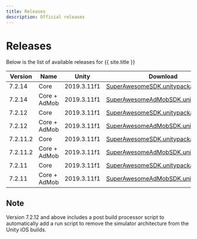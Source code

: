 ```yaml
---
title: Releases
description: Official releases
---
```


# Releases

Below is the list of available releases for {{ site.title }}

| Version | Name | Unity | Download |
|---------|--------|------|------|
|7.2.14|Core|2019.3.11f1|[SuperAwesomeSDK.unitypackage](https://github.com/SuperAwesomeLTD/sa-unity-sdk/releases/download/7.2.14/SuperAwesomeSDK-7.2.14.Unity.full.unitypackage)|
|7.2.14|Core + AdMob|2019.3.11f1|  [SuperAwesomeAdMobSDK.unitypackage](https://github.com/SuperAwesomeLTD/sa-unity-sdk/releases/download/7.2.14/SuperAwesomeAdMobSDK-7.2.14.Unity.full.unitypackage)|
|7.2.12|Core|2019.3.11f1|[SuperAwesomeSDK.unitypackage](https://github.com/SuperAwesomeLTD/sa-unity-sdk/releases/download/7.2.12/SuperAwesomeSDK-7.2.12.Unity.full.unitypackage)|
|7.2.12|Core + AdMob|2019.3.11f1|  [SuperAwesomeAdMobSDK.unitypackage](https://github.com/SuperAwesomeLTD/sa-unity-sdk/releases/download/7.2.12/SuperAwesomeAdMobSDK-7.2.12.Unity.full.unitypackage)|
|7.2.11.2|Core|2019.3.11f1|[SuperAwesomeSDK.unitypackage](https://github.com/SuperAwesomeLTD/sa-unity-sdk/releases/download/7.2.11.2/SuperAwesomeSDK-7.2.11.2.Unity.full.unitypackage)|
|7.2.11.2|Core + AdMob|2019.3.11f1|  [SuperAwesomeAdMobSDK.unitypackage](https://github.com/SuperAwesomeLTD/sa-unity-sdk/releases/download/7.2.11.2/SuperAwesomeAdMobSDK-7.2.11.2.Unity.full.unitypackage)|
|7.2.11|Core|2019.3.11f1|[SuperAwesomeSDK.unitypackage](https://github.com/SuperAwesomeLTD/sa-unity-sdk/releases/download/7.2.11/SuperAwesomeSDK-7.2.11.Unity.full.unitypackage)|
|7.2.11|Core + AdMob|2019.3.11f1|  [SuperAwesomeAdMobSDK.unitypackage](https://github.com/SuperAwesomeLTD/sa-unity-sdk/releases/download/7.2.11/SuperAwesomeAdMobSDK-7.2.11.Unity.full.unitypackage)|

## Note

Version 7.2.12 and above includes a post build processor script to automatically add a run script to remove the simulator architecture from the Unity iOS builds.

